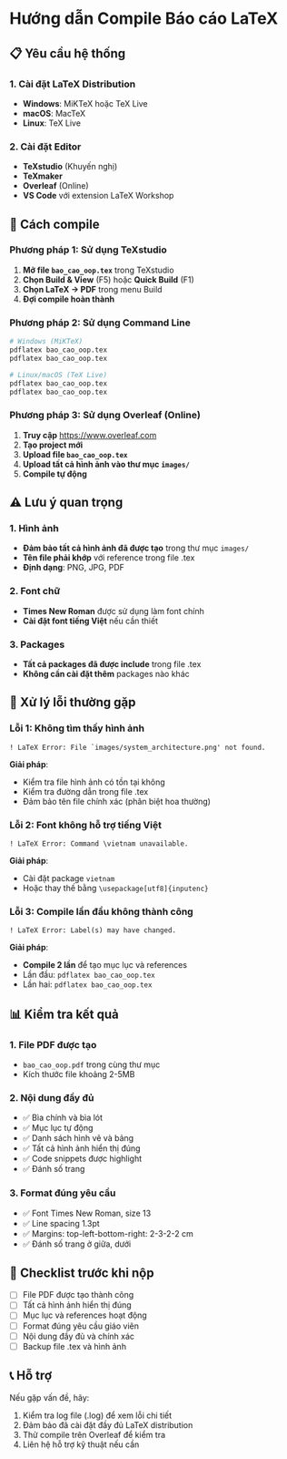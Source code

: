 # Hướng dẫn Compile Báo cáo LaTeX

## 📋 Yêu cầu hệ thống

### 1. Cài đặt LaTeX Distribution
- **Windows**: MiKTeX hoặc TeX Live
- **macOS**: MacTeX
- **Linux**: TeX Live

### 2. Cài đặt Editor
- **TeXstudio** (Khuyến nghị)
- **TeXmaker**
- **Overleaf** (Online)
- **VS Code** với extension LaTeX Workshop

## 🚀 Cách compile

### Phương pháp 1: Sử dụng TeXstudio

1. **Mở file `bao_cao_oop.tex`** trong TeXstudio
2. **Chọn Build & View** (F5) hoặc **Quick Build** (F1)
3. **Chọn LaTeX → PDF** trong menu Build
4. **Đợi compile hoàn thành**

### Phương pháp 2: Sử dụng Command Line

```bash
# Windows (MiKTeX)
pdflatex bao_cao_oop.tex
pdflatex bao_cao_oop.tex

# Linux/macOS (TeX Live)
pdflatex bao_cao_oop.tex
pdflatex bao_cao_oop.tex
```

### Phương pháp 3: Sử dụng Overleaf (Online)

1. **Truy cập** https://www.overleaf.com
2. **Tạo project mới**
3. **Upload file `bao_cao_oop.tex`**
4. **Upload tất cả hình ảnh vào thư mục `images/`**
5. **Compile tự động**

## ⚠️ Lưu ý quan trọng

### 1. Hình ảnh
- **Đảm bảo tất cả hình ảnh đã được tạo** trong thư mục `images/`
- **Tên file phải khớp** với reference trong file .tex
- **Định dạng**: PNG, JPG, PDF

### 2. Font chữ
- **Times New Roman** được sử dụng làm font chính
- **Cài đặt font tiếng Việt** nếu cần thiết

### 3. Packages
- **Tất cả packages đã được include** trong file .tex
- **Không cần cài đặt thêm** packages nào khác

## 🔧 Xử lý lỗi thường gặp

### Lỗi 1: Không tìm thấy hình ảnh
```
! LaTeX Error: File `images/system_architecture.png' not found.
```

**Giải pháp**: 
- Kiểm tra file hình ảnh có tồn tại không
- Kiểm tra đường dẫn trong file .tex
- Đảm bảo tên file chính xác (phân biệt hoa thường)

### Lỗi 2: Font không hỗ trợ tiếng Việt
```
! LaTeX Error: Command \vietnam unavailable.
```

**Giải pháp**:
- Cài đặt package `vietnam`
- Hoặc thay thế bằng `\usepackage[utf8]{inputenc}`

### Lỗi 3: Compile lần đầu không thành công
```
! LaTeX Error: Label(s) may have changed.
```

**Giải pháp**:
- **Compile 2 lần** để tạo mục lục và references
- Lần đầu: `pdflatex bao_cao_oop.tex`
- Lần hai: `pdflatex bao_cao_oop.tex`

## 📊 Kiểm tra kết quả

### 1. File PDF được tạo
- `bao_cao_oop.pdf` trong cùng thư mục
- Kích thước file khoảng 2-5MB

### 2. Nội dung đầy đủ
- ✅ Bìa chính và bìa lót
- ✅ Mục lục tự động
- ✅ Danh sách hình vẽ và bảng
- ✅ Tất cả hình ảnh hiển thị đúng
- ✅ Code snippets được highlight
- ✅ Đánh số trang

### 3. Format đúng yêu cầu
- ✅ Font Times New Roman, size 13
- ✅ Line spacing 1.3pt
- ✅ Margins: top-left-bottom-right: 2-3-2-2 cm
- ✅ Đánh số trang ở giữa, dưới

## 🎯 Checklist trước khi nộp

- [ ] File PDF được tạo thành công
- [ ] Tất cả hình ảnh hiển thị đúng
- [ ] Mục lục và references hoạt động
- [ ] Format đúng yêu cầu giáo viên
- [ ] Nội dung đầy đủ và chính xác
- [ ] Backup file .tex và hình ảnh

## 📞 Hỗ trợ

Nếu gặp vấn đề, hãy:
1. Kiểm tra log file (.log) để xem lỗi chi tiết
2. Đảm bảo đã cài đặt đầy đủ LaTeX distribution
3. Thử compile trên Overleaf để kiểm tra
4. Liên hệ hỗ trợ kỹ thuật nếu cần 